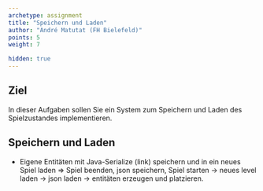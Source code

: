 ```yaml
---
archetype: assignment
title: "Speichern und Laden"
author: "André Matutat (FH Bielefeld)"
points: 5
weight: 7

hidden: true
---
```


## Ziel

In dieser Aufgaben sollen Sie ein System zum Speichern und Laden des Spielzustandes implementieren.

## Speichern und Laden

*   Eigene Entitäten mit Java-Serialize (link) speichern und in ein neues Spiel laden => Spiel beenden, json speichern, Spiel starten -> neues level laden -> json laden -> entitäten erzeugen und platzieren.  




